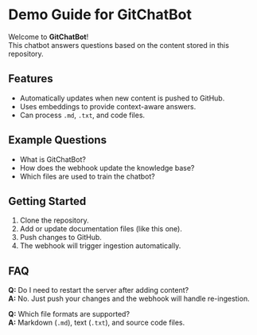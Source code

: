 # Demo Guide for GitChatBot

Welcome to **GitChatBot**!  
This chatbot answers questions based on the content stored in this repository.  

## Features
- Automatically updates when new content is pushed to GitHub.
- Uses embeddings to provide context-aware answers.
- Can process `.md`, `.txt`, and code files.

## Example Questions
- What is GitChatBot?
- How does the webhook update the knowledge base?
- Which files are used to train the chatbot?

## Getting Started
1. Clone the repository.
2. Add or update documentation files (like this one).
3. Push changes to GitHub.
4. The webhook will trigger ingestion automatically.

## FAQ
**Q:** Do I need to restart the server after adding content?  
**A:** No. Just push your changes and the webhook will handle re-ingestion.

**Q:** Which file formats are supported?  
**A:** Markdown (`.md`), text (`.txt`), and source code files.
